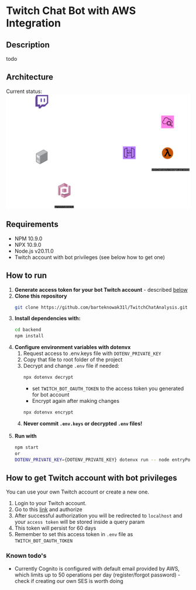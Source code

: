 # Twitch Chat Bot with AWS Integration

## Description 
todo

## Architecture
Current status:
![architecture](images/archV0.1.png)

## Requirements
 - NPM 10.9.0
 - NPX 10.9.0
 - Node.js v20.11.0
 - Twitch account with bot privileges (see below how to get one)

## How to run
1. **Generate access token for your bot Twitch account** - described [below](#How-to-get-Twitch-account-with-bot-priviledges)
2. **Clone this repository**
   ```bash
   git clone https://github.com/barteknowak31l/TwitchChatAnalysis.git
   ```
3. **Install dependencies with:**
    ```bash
   cd backend
   npm install
   ```
4. **Configure environment variables with dotenvx**
   1. Request access to .env.keys file with `DOTENV_PRIVATE_KEY`
   2. Copy that file to root folder of the project
   3. Decrypt and change `.env` file if needed:
      ```bash
      npx dotenvx decrypt
      ```
      - set `TWITCH_BOT_OAUTH_TOKEN` to the access token you generated for bot account
      - Encrypt again after making changes
      ```bash
      npx dotenvx encrypt
      ```
   4. **Never commit `.env.keys` or decrypted `.env` files!** <br></br>
5. **Run with** 
    ```bash
   npm start
   or
   DOTENV_PRIVATE_KEY={DOTENV_PRIVATE_KEY} dotenvx run -- node entryPoint.ts
   ```

## How to get Twitch account with bot privileges
You can use your own Twitch account or create a new one.
1. Login to your Twitch account.
2. Go to this [link](https://id.twitch.tv/oauth2/authorize?response_type=token&client_id=y3s6y3r4sxt83e3qc53jz5uqmun47g&redirect_uri=http%3A%2F%2Flocalhost&scope=user%3Abot%20user%3Aread%3Achat%20user%3Awrite%3Achat) and authorize
3. After successful authorization you will be redirected to `localhost` and your `access token` will be stored inside a query param
4. This token will persist for 60 days
5. Remember to set this access token in `.env` file as `TWITCH_BOT_OAUTH_TOKEN`


### Known todo's
 - Currently Cognito is configured with default email provided by AWS, which limits up to 50 operations per day (register/forgot password) - check if creating our own SES is worth doing

